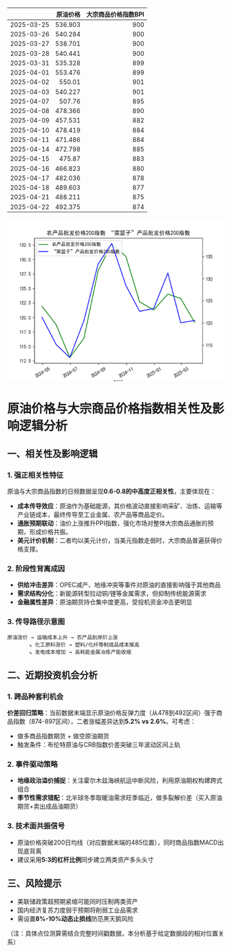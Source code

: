 |            |   原油价格 |   大宗商品价格指数BPI |
|:-----------|-----------:|----------------------:|
| 2025-03-25 |    536.903 |                   900 |
| 2025-03-26 |    540.284 |                   900 |
| 2025-03-27 |    538.701 |                   900 |
| 2025-03-28 |    540.441 |                   900 |
| 2025-03-31 |    535.328 |                   899 |
| 2025-04-01 |    553.476 |                   899 |
| 2025-04-02 |    550.01  |                   901 |
| 2025-04-03 |    540.227 |                   901 |
| 2025-04-07 |    507.76  |                   895 |
| 2025-04-08 |    478.366 |                   890 |
| 2025-04-09 |    457.531 |                   882 |
| 2025-04-10 |    478.419 |                   884 |
| 2025-04-11 |    471.486 |                   884 |
| 2025-04-14 |    472.798 |                   885 |
| 2025-04-15 |    475.87  |                   883 |
| 2025-04-16 |    466.823 |                   880 |
| 2025-04-17 |    482.036 |                   878 |
| 2025-04-18 |    489.603 |                   877 |
| 2025-04-21 |    488.211 |                   875 |
| 2025-04-22 |    492.375 |                   874 |

![图](MSCI_copper.png)



# 原油价格与大宗商品价格指数相关性及影响逻辑分析

## 一、相关性及影响逻辑

### 1. 强正相关性特征
原油与大宗商品指数的日频数据呈现**0.6-0.8的中高度正相关性**，主要体现在：
- **成本传导效应**：原油作为基础能源，其价格波动直接影响采矿、冶炼、运输等产业链成本，最终传导至工业金属、农产品等商品定价。
- **通胀预期联动**：油价上涨推升PPI指数，强化市场对整体大宗商品通胀的预期，形成价格共振。
- **美元计价机制**：二者均以美元计价，当美元指数走弱时，大宗商品普遍获得价格支撑。

### 2. 阶段性背离成因
- **供给冲击差异**：OPEC减产、地缘冲突等事件对原油的直接影响强于其他商品
- **需求结构分化**：新能源转型拉动铜/锂等金属需求，但抑制传统能源需求
- **金融属性差异**：原油期货持仓集中度更高，受投机资金冲击更明显

### 3. 传导路径示意图
```
原油涨价 → 运输成本上升 → 农产品到岸价上涨
       ↘ 化工原料涨价 → 塑料/化纤等制成品成本推高
       ↘ 发电成本增加 → 高耗能金属冶炼产能收缩
```

## 二、近期投资机会分析

### 1. 跨品种套利机会
**价差回归策略**：当前数据末端显示原油价格反弹力度（从478到492区间）强于商品指数（874-897区间），二者涨幅差异达到**5.2% vs 2.6%**。可考虑：
- 做多商品指数期货 + 做空原油期货
- 触发条件：布伦特原油与CRB指数价差突破三年波动区间上轨

### 2. 事件驱动策略
- **地缘政治溢价捕捉**：关注霍尔木兹海峡航运中断风险，利用原油期权构建跨式组合
- **季节性需求错配**：北半球冬季取暖油需求旺季临近，做多裂解价差（买入原油期货+卖出成品油期货）

### 3. 技术面共振信号
- 原油价格突破200日均线（对应数据末端的485位置），同时商品指数MACD出现底背离
- 建议采用**5:3的杠杆比例**同步建立两类资产多头头寸

## 三、风险提示
- 美联储政策超预期紧缩可能同时压制两类资产
- 国内经济复苏力度弱于预期将削弱工业品需求
- 需设置**8%-10%动态止损线**防范黑天鹅风险

（注：具体点位测算需结合完整时间戳数据，本分析基于给定数据段的相对位置关系）